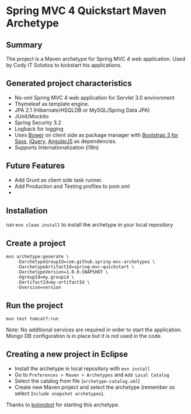 Spring MVC 4 Quickstart Maven Archetype=========================================Summary-------The project is a Maven archetype for Spring MVC 4 web application. Used by Cody IT Solutios to kickstart his applications.Generated project characteristics-------------------------* No-xml Spring MVC 4 web application for Servlet 3.0 environment* Thymeleaf as template engine.* JPA 2.1 (Hibernate/HSQLDB or MySQL/Spring Data JPA)* JUnit/Mockito* Spring Security 3.2* Logback for logging* Uses [Bower](http://bower.io/) on client side as package manager with [Bootstrap 3 for Sass](http://getbootstrap.com/), [jQuery](http://jquery.com/), [AngularJS](http://angularjs.org/) as dependencies.* Supports Internationalization (i18n)Future Features------------* Add Grunt as client side task runner.* Add Production and Testing profiles to pom.xml* Installation------------run `mvn clean install` to install the archetype in your local repositoryCreate a project----------------    mvn archetype:generate \        -DarchetypeGroupId=com.github.spring-mvc-archetypes \        -DarchetypeArtifactId=spring-mvc-quickstart \        -DarchetypeVersion=1.0.0-SNAPSHOT \        -DgroupId=my.groupid \        -DartifactId=my-artifactId \        -Dversion=versionRun the project----------------		mvn test tomcat7:runNote: No additional services are required in order to start the application. Mongo DB configuration is in place but it is not used in the code.Creating a new project in Eclipse----------------------------------* Install the archetype in local repository with `mvn install`* Go to `Preferences > Maven > Archetypes` and `Add Local Catalog`* Select the catalog from file (`archetype-catalog.xml`) * Create new Maven project and select the archetype (remember so select `Include snapshot archetypes`).Thanks to [kolorobot](https://github.com/kolorobot) for starting this archetype.